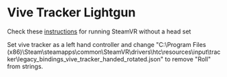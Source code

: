 # Vive Tracker Lightgun

Check these [instructions](https://github.com/n1ckfg/ViveTrackerExample) for running SteamVR without a head set


Set vive tracker as a left hand controller and change
"C:\Program Files (x86)\Steam\steamapps\common\SteamVR\drivers\htc\resources\input\tracker\legacy_bindings_vive_tracker_handed_rotated.json"
to remove "Roll" from strings.
